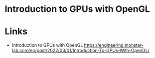 # Introduction to GPUs with OpenGL

# Links

- Introduction to GPUs with OpenGL https://engineering.monstar-lab.com/en/post/2022/03/01/Introduction-To-GPUs-With-OpenGL/
